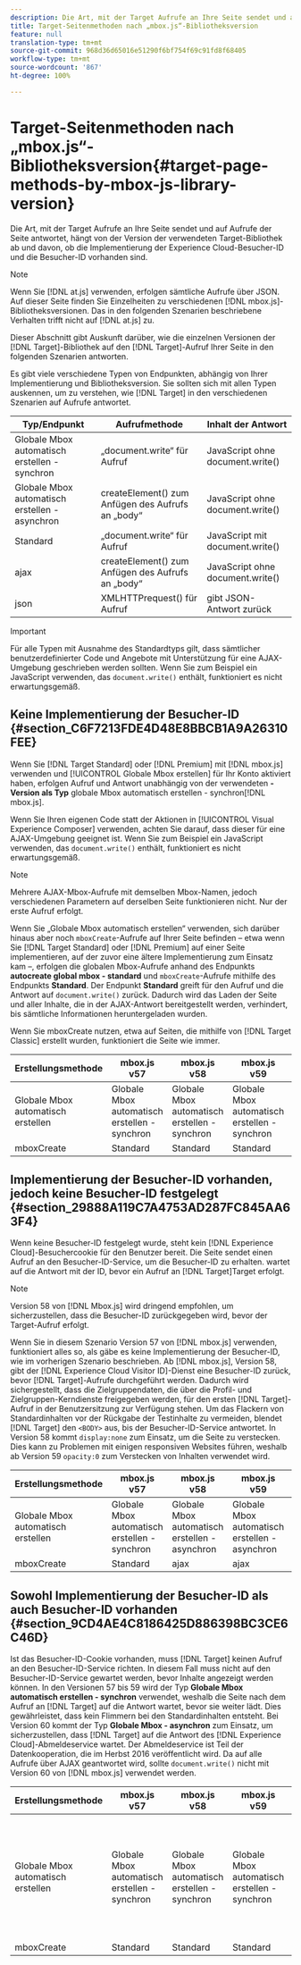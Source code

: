 ```yaml
---
description: Die Art, mit der Target Aufrufe an Ihre Seite sendet und auf Aufrufe der Seite antwortet, hängt von der Version der verwendeten Target-Bibliothek ab und davon, ob die Implementierung der Experience Cloud-Besucher-ID und die Besucher-ID vorhanden sind.
title: Target-Seitenmethoden nach „mbox.js“-Bibliotheksversion
feature: null
translation-type: tm+mt
source-git-commit: 968d36d65016e51290f6bf754f69c91fd8f68405
workflow-type: tm+mt
source-wordcount: '867'
ht-degree: 100%

---
```



# Target-Seitenmethoden nach „mbox.js“-Bibliotheksversion{#target-page-methods-by-mbox-js-library-version}

Die Art, mit der Target Aufrufe an Ihre Seite sendet und auf Aufrufe der Seite antwortet, hängt von der Version der verwendeten Target-Bibliothek ab und davon, ob die Implementierung der Experience Cloud-Besucher-ID und die Besucher-ID vorhanden sind.

>[!NOTE]
>
>Wenn Sie [!DNL at.js] verwenden, erfolgen sämtliche Aufrufe über JSON. Auf dieser Seite finden Sie Einzelheiten zu verschiedenen [!DNL mbox.js]-Bibliotheksversionen. Das in den folgenden Szenarien beschriebene Verhalten trifft nicht auf [!DNL at.js] zu.

Dieser Abschnitt gibt Auskunft darüber, wie die einzelnen Versionen der [!DNL Target]-Bibliothek auf den [!DNL Target]-Aufruf Ihrer Seite in den folgenden Szenarien antworten.

Es gibt viele verschiedene Typen von Endpunkten, abhängig von Ihrer Implementierung und Bibliotheksversion. Sie sollten sich mit allen Typen auskennen, um zu verstehen, wie [!DNL Target] in den verschiedenen Szenarien auf Aufrufe antwortet.

| Typ/Endpunkt | Aufrufmethode | Inhalt der Antwort |
|--- |--- |--- |
| Globale Mbox automatisch erstellen - synchron | „document.write“ für Aufruf | JavaScript ohne document.write() |
| Globale Mbox automatisch erstellen - asynchron | createElement() zum Anfügen des Aufrufs an „body“ | JavaScript ohne document.write() |
| Standard | „document.write“ für Aufruf | JavaScript mit document.write() |
| ajax | createElement() zum Anfügen des Aufrufs an „body“ | JavaScript ohne document.write() |
| json | XMLHTTPrequest() für Aufruf | gibt JSON-Antwort zurück |

>[!IMPORTANT]
>
>Für alle Typen mit Ausnahme des Standardtyps gilt, dass sämtlicher benutzerdefinierter Code und Angebote mit Unterstützung für eine AJAX-Umgebung geschrieben werden sollten. Wenn Sie zum Beispiel ein JavaScript verwenden, das `document.write()` enthält, funktioniert es nicht erwartungsgemäß.

## Keine Implementierung der Besucher-ID {#section_C6F7213FDE4D48E8BBCB1A9A26310FEE}

Wenn Sie [!DNL Target Standard] oder [!DNL Premium] mit [!DNL mbox.js] verwenden und [!UICONTROL Globale Mbox erstellen] für Ihr Konto aktiviert haben, erfolgen Aufruf und Antwort unabhängig von der verwendeten **-Version als Typ** globale Mbox automatisch erstellen - synchron[!DNL mbox.js].

Wenn Sie Ihren eigenen Code statt der Aktionen in [!UICONTROL Visual Experience Composer] verwenden, achten Sie darauf, dass dieser für eine AJAX-Umgebung geeignet ist. Wenn Sie zum Beispiel ein JavaScript verwenden, das `document.write()` enthält, funktioniert es nicht erwartungsgemäß.

>[!NOTE]
>
>Mehrere AJAX-Mbox-Aufrufe mit demselben Mbox-Namen, jedoch verschiedenen Parametern auf derselben Seite funktionieren nicht. Nur der erste Aufruf erfolgt.

Wenn Sie „Globale Mbox automatisch erstellen“ verwenden, sich darüber hinaus aber noch `mboxCreate`-Aufrufe auf Ihrer Seite befinden – etwa wenn Sie [!DNL Target Standard] oder [!DNL Premium] auf einer Seite implementieren, auf der zuvor eine ältere Implementierung zum Einsatz kam –, erfolgen die globalen Mbox-Aufrufe anhand des Endpunkts **autocreate global mbox - standard** und `mboxCreate`-Aufrufe mithilfe des Endpunkts **Standard**. Der Endpunkt **Standard** greift für den Aufruf und die Antwort auf `document.write()` zurück. Dadurch wird das Laden der Seite und aller Inhalte, die in der AJAX-Antwort bereitgestellt werden, verhindert, bis sämtliche Informationen heruntergeladen wurden.

Wenn Sie mboxCreate nutzen, etwa auf Seiten, die mithilfe von [!DNL Target Classic] erstellt wurden, funktioniert die Seite wie immer.

| Erstellungsmethode | mbox.js v57 | mbox.js v58 | mbox.js v59 | mbox.js v60 |
|---|---|---|---|---|
| Globale Mbox automatisch erstellen | Globale Mbox automatisch erstellen - synchron | Globale Mbox automatisch erstellen - synchron | Globale Mbox automatisch erstellen - synchron | Globale Mbox automatisch erstellen - synchron |
| mboxCreate | Standard | Standard | Standard | Standard |

## Implementierung der Besucher-ID vorhanden, jedoch keine Besucher-ID festgelegt  {#section_29888A119C7A4753AD287FC845AA63F4}

Wenn keine Besucher-ID festgelegt wurde, steht kein [!DNL Experience Cloud]-Besuchercookie für den Benutzer bereit. Die Seite sendet einen Aufruf an den Besucher-ID-Service, um die Besucher-ID zu erhalten. wartet auf die Antwort mit der ID, bevor ein Aufruf an [!DNL Target]Target erfolgt.

>[!NOTE]
>
>Version 58 von [!DNL Mbox.js] wird dringend empfohlen, um sicherzustellen, dass die Besucher-ID zurückgegeben wird, bevor der Target-Aufruf erfolgt.

Wenn Sie in diesem Szenario Version 57 von [!DNL mbox.js] verwenden, funktioniert alles so, als gäbe es keine Implementierung der Besucher-ID, wie im vorherigen Szenario beschrieben. Ab [!DNL mbox.js], Version 58, gibt der [!DNL Experience Cloud Visitor ID]-Dienst eine Besucher-ID zurück, bevor [!DNL Target]-Aufrufe durchgeführt werden. Dadurch wird sichergestellt, dass die Zielgruppendaten, die über die Profil- und Zielgruppen-Kerndienste freigegeben werden, für den ersten [!DNL Target]-Aufruf in der Benutzersitzung zur Verfügung stehen. Um das Flackern von Standardinhalten vor der Rückgabe der Testinhalte zu vermeiden, blendet [!DNL Target] den `<BODY>` aus, bis der Besucher-ID-Service antwortet. In Version 58 kommt `display:none` zum Einsatz, um die Seite zu verstecken. Dies kann zu Problemen mit einigen responsiven Websites führen, weshalb ab Version 59 `opacity:0` zum Verstecken von Inhalten verwendet wird.

| Erstellungsmethode | mbox.js v57 | mbox.js v58 | mbox.js v59 | mbox.js v60 |
|---|---|---|---|---|
| Globale Mbox automatisch erstellen | Globale Mbox automatisch erstellen - synchron | Globale Mbox automatisch erstellen - asynchron | Globale Mbox automatisch erstellen - asynchron | Globale Mbox automatisch erstellen - asynchron |
| mboxCreate | Standard | ajax | ajax | ajax |

## Sowohl Implementierung der Besucher-ID als auch Besucher-ID vorhanden  {#section_9CD4AE4C8186425D886398BC3CE6C46D}

Ist das Besucher-ID-Cookie vorhanden, muss [!DNL Target] keinen Aufruf an den Besucher-ID-Service richten. In diesem Fall muss nicht auf den Besucher-ID-Service gewartet werden, bevor Inhalte angezeigt werden können. In den Versionen 57 bis 59 wird der Typ **Globale Mbox automatisch erstellen - synchron** verwendet, weshalb die Seite nach dem Aufruf an [!DNL Target] auf die Antwort wartet, bevor sie weiter lädt. Dies gewährleistet, dass kein Flimmern bei den Standardinhalten entsteht. Bei Version 60 kommt der Typ **Globale Mbox - asynchron** zum Einsatz, um sicherzustellen, dass [!DNL Target] auf die Antwort des [!DNL Experience Cloud]-Abmeldeservice wartet. Der Abmeldeservice ist Teil der Datenkooperation, die im Herbst 2016 veröffentlicht wird. Da auf alle Aufrufe über AJAX geantwortet wird, sollte `document.write()` nicht mit Version 60 von [!DNL mbox.js] verwendet werden.

| Erstellungsmethode | mbox.js v57 | mbox.js v58 | mbox.js v59 | mbox.js v60 |
|---|---|---|---|---|
| Globale Mbox automatisch erstellen | Globale Mbox automatisch erstellen - synchron | Globale Mbox automatisch erstellen - synchron | Globale Mbox automatisch erstellen - synchron | Globale Mbox automatisch erstellen - asynchron (zur Unterstützung der Entwicklung der Datenkooperation, die im Herbst 2016 veröffentlicht wird) |
| mboxCreate | Standard | Standard | Standard | ajax |
